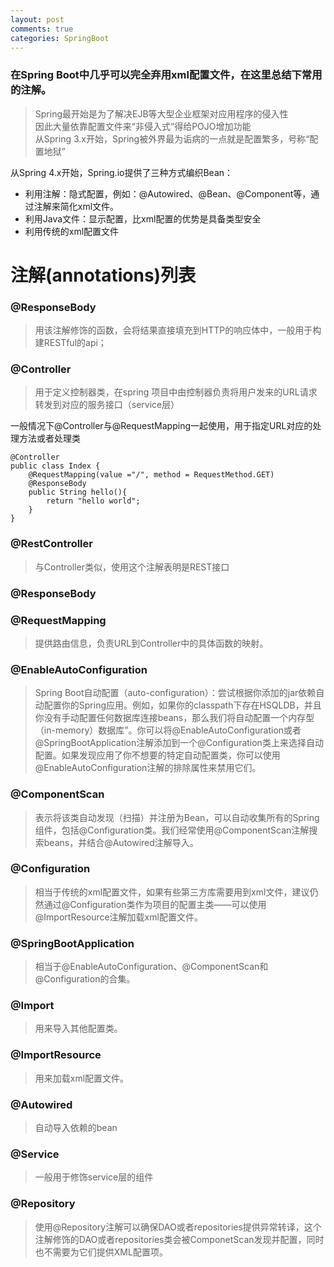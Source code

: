 ```yaml
---
layout: post
comments: true
categories: SpringBoot
---
```




### 在Spring Boot中几乎可以完全弃用xml配置文件，在这里总结下常用的注解。

> Spring最开始是为了解决EJB等大型企业框架对应用程序的侵入性  
> 因此大量依靠配置文件来“非侵入式”得给POJO增加功能  
> 从Spring 3.x开始，Spring被外界最为诟病的一点就是配置繁多，号称“配置地狱”
 
从Spring 4.x开始，Spring.io提供了三种方式编织Bean：

* 利用注解：隐式配置，例如：@Autowired、@Bean、@Component等，通过注解来简化xml文件。
* 利用Java文件：显示配置，比xml配置的优势是具备类型安全
* 利用传统的xml配置文件


# 注解(annotations)列表

### @ResponseBody 
> 用该注解修饰的函数，会将结果直接填充到HTTP的响应体中，一般用于构建RESTful的api；

### @Controller 
> 用于定义控制器类，在spring 项目中由控制器负责将用户发来的URL请求转发到对应的服务接口（service层） 

一般情况下@Controller与@RequestMapping一起使用，用于指定URL对应的处理方法或者处理类

	@Controller
	public class Index {
    	@RequestMapping(value ="/", method = RequestMethod.GET)
    	@ResponseBody
    	public String hello(){
    	    return "hello world";
    	}
	}

### @RestController 
> 与Controller类似，使用这个注解表明是REST接口  



### @ResponseBody  
> 

### @RequestMapping 
> 提供路由信息，负责URL到Controller中的具体函数的映射。

### @EnableAutoConfiguration 
> Spring Boot自动配置（auto-configuration）：尝试根据你添加的jar依赖自动配置你的Spring应用。例如，如果你的classpath下存在HSQLDB，并且你没有手动配置任何数据库连接beans，那么我们将自动配置一个内存型（in-memory）数据库”。你可以将@EnableAutoConfiguration或者@SpringBootApplication注解添加到一个@Configuration类上来选择自动配置。如果发现应用了你不想要的特定自动配置类，你可以使用@EnableAutoConfiguration注解的排除属性来禁用它们。


### @ComponentScan 
> 表示将该类自动发现（扫描）并注册为Bean，可以自动收集所有的Spring组件，包括@Configuration类。我们经常使用@ComponentScan注解搜索beans，并结合@Autowired注解导入。


### @Configuration 
> 相当于传统的xml配置文件，如果有些第三方库需要用到xml文件，建议仍然通过@Configuration类作为项目的配置主类——可以使用@ImportResource注解加载xml配置文件。


### @SpringBootApplication 
> 相当于@EnableAutoConfiguration、@ComponentScan和@Configuration的合集。


### @Import 
> 用来导入其他配置类。


### @ImportResource 
> 用来加载xml配置文件。


### @Autowired 
> 自动导入依赖的bean


### @Service 
> 一般用于修饰service层的组件


### @Repository 
> 使用@Repository注解可以确保DAO或者repositories提供异常转译，这个注解修饰的DAO或者repositories类会被ComponetScan发现并配置，同时也不需要为它们提供XML配置项。